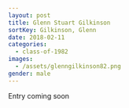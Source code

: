 ```yaml
---
layout: post
title: Glenn Stuart Gilkinson
sortKey: Gilkinson, Glenn
date: 2018-02-11
categories:
  - class-of-1982
images:
  - /assets/glenngilkinson82.png
gender: male
---
```

E﻿ntry coming soon